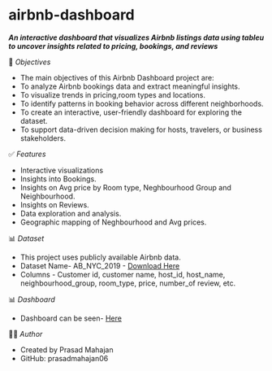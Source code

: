 # airbnb-dashboard
***An interactive dashboard that visualizes Airbnb listings data using tableu to uncover insights related to pricing, bookings, and reviews***

🎯 *Objectives*
- The main objectives of this Airbnb Dashboard project are:
- To analyze Airbnb bookings data and extract meaningful insights.
- To visualize trends in pricing,room types and locations.
- To identify patterns in booking behavior across different neighborhoods.
- To create an interactive, user-friendly dashboard for exploring the dataset.
- To support data-driven decision making for hosts, travelers, or business stakeholders.

✅ *Features*
- Interactive visualizations
- Insights into Bookings.
- Insights on Avg price by Room type, Neghbourhood Group and Neighbourhood.
- Insights on Reviews.
- Data exploration and analysis.
- Geographic mapping of Neghbourhood and Avg prices.

📊  *Dataset*
- This project uses publicly available Airbnb data. 
- Dataset Name- AB_NYC_2019 - <a href ="https://github.com/prasadmahajan06/airbnb-dashboard/blob/main/AB_NYC_2019.csv">Download Here</a>
- Columns - Customer id, customer name, host_id, host_name, neighbourhood_group, room_type, price, number_of review, etc.

📊 *Dashboard*
- Dashboard can be seen- <a href ="https://github.com/prasadmahajan06/airbnb-dashboard/blob/main/airbnb.png">Here</a>


🙋‍♂️ *Author*
- Created by Prasad Mahajan
- GitHub: prasadmahajan06
